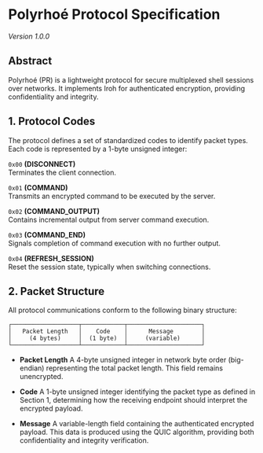 # Polyrhoé Protocol Specification

*Version 1.0.0*

## Abstract

Polyrhoé (PR) is a lightweight protocol for secure multiplexed shell sessions over networks. It implements Iroh for authenticated encryption, providing confidentiality and integrity.

## 1. Protocol Codes

The protocol defines a set of standardized codes to identify packet types. Each code is represented by a 1-byte unsigned integer:

`0x00` **(DISCONNECT)**  
Terminates the client connection.

`0x01` **(COMMAND)**  
Transmits an encrypted command to be executed by the server.

`0x02` **(COMMAND_OUTPUT)**  
Contains incremental output from server command execution.

`0x03` **(COMMAND_END)**  
Signals completion of command execution with no further output.

`0x04` **(REFRESH_SESSION)**  
Reset the session state, typically when switching connections.

## 2. Packet Structure

All protocol communications conform to the following binary structure:

```
┌───────────────────┬────────────┬─────────────────────┐
│   Packet Length   │    Code    │      Message        │
│     (4 bytes)     │  (1 byte)  │     (variable)      │
└───────────────────┴────────────┴─────────────────────┘
```

- **Packet Length**  A 4-byte unsigned integer in network byte order (big-endian) representing the total packet length. This field remains unencrypted.

- **Code**  A 1-byte unsigned integer identifying the packet type as defined in Section 1, determining how the receiving endpoint should interpret the encrypted payload.

- **Message**  A variable-length field containing the authenticated encrypted payload. This data is produced using the QUIC algorithm, providing both confidentiality and integrity verification.